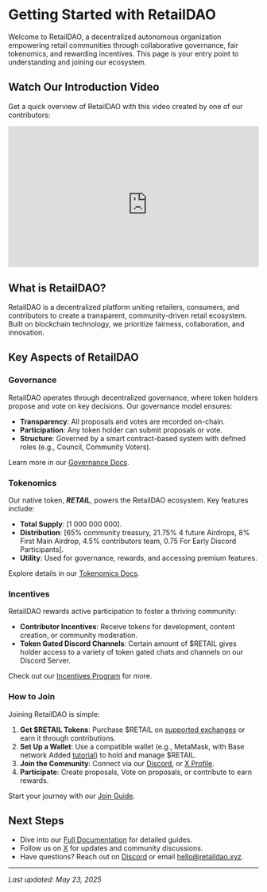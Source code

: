 # Getting Started with RetailDAO

Welcome to RetailDAO, a decentralized autonomous organization empowering retail communities through collaborative governance, fair tokenomics, and rewarding incentives. This page is your entry point to understanding and joining our ecosystem.

## Watch Our Introduction Video

Get a quick overview of RetailDAO with this video created by one of our contributors:

<div style="position: relative; padding-bottom: 56.25%; height: 0; overflow: hidden; max-width: 100%; margin-bottom: 2em;">
  <iframe width="560" height="315" src="https://www.youtube.com/embed/6SMGXNnmrhk?si=bh-IwK2XeLi96VYb" title="YouTube video player" frameborder="0" allow="accelerometer; autoplay; clipboard-write; encrypted-media; gyroscope; picture-in-picture; web-share" referrerpolicy="strict-origin-when-cross-origin" allowfullscreen></iframe>
</div>

## What is RetailDAO?

RetailDAO is a decentralized platform uniting retailers, consumers, and contributors to create a transparent, community-driven retail ecosystem. Built on blockchain technology, we prioritize fairness, collaboration, and innovation.

## Key Aspects of RetailDAO

### Governance

RetailDAO operates through decentralized governance, where token holders propose and vote on key decisions. Our governance model ensures:

- **Transparency**: All proposals and votes are recorded on-chain.
- **Participation**: Any token holder can submit proposals or vote.
- **Structure**: Governed by a smart contract-based system with defined roles (e.g., Council, Community Voters).

Learn more in our [Governance Docs](https://github.com/RetailDAO/Docs/tree/main/Governance).

### Tokenomics

Our native token, **$RETAIL$**, powers the RetailDAO ecosystem. Key features include:

- **Total Supply**: [1 000 000 000].
- **Distribution**: [65% community treasury, 21.75% 4 future Airdrops, 8% First Main Airdrop, 4.5% contributors team, 0.75 For Early Discord Participants].
- **Utility**: Used for governance, rewards, and accessing premium features.

Explore details in our [Tokenomics Docs](https://github.com/RetailDAO/Docs/tree/main/Token_Ecosystem).

### Incentives

RetailDAO rewards active participation to foster a thriving community:

- **Contributor Incentives**: Receive tokens for development, content creation, or community moderation.
- **Token Gated Discord Channels**: Certain amount of $RETAIL gives holder access to a variety of token gated chats and channels on our Discord Server.

Check out our [Incentives Program](link-to-incentives-docs) for more.

### How to Join

Joining RetailDAO is simple:

1. **Get $RETAIL Tokens**: Purchase $RETAIL on [supported exchanges](https://app.uniswap.org/explore/tokens/base/0xc7167e360bD63696a7870C0Ef66939E882249F20) or earn it through contributions.
2. **Set Up a Wallet**: Use a compatible wallet (e.g., MetaMask, with Base network Added [tutorial](https://docs.base.org/chain/using-base)) to hold and manage $RETAIL.
3. **Join the Community**: Connect via our [Discord](https://discord.gg/mpABdUQXJC), or [X Profile](https://x.com/retaildao).
4. **Participate**: Create proposals, Vote on proposals, or contribute to earn rewards.

Start your journey with our [Join Guide]('TBD').

## Next Steps

- Dive into our [Full Documentation](link-to-docs-home) for detailed guides.
- Follow us on [X](https://x.com/retaildao) for updates and community discussions.
- Have questions? Reach out on [Discord](https://discord.gg/mpABdUQXJC) or email [hello@retaildao.xyz](mailto:hello@retaildao.xyz).

---

*Last updated: May 23, 2025*

